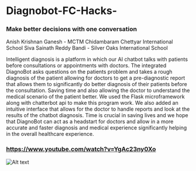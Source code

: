 # Diagnobot-FC-Hacks-
### Make better decisions with one conversation

Anish Krishnan Ganesh - MCTM Chidambaram Chettyar International School
Siva Sainath Reddy Bandi - Silver Oaks International School

Intelligent diagnosis is a platform in which our AI chatbot talks with patients before consultations or appointments with doctors. The integrated DiagnoBot asks questions on the patients problem and takes a rough diagnosis of the patient allowing for doctors to get a pre-diagnostic report that allows them to significantly do better diagnosis of their patients before the consultation. Saving time and also allowing the doctor to understand the medical scenario of the patient better. We used the Flask microframework along with chatterbot api to make this program work. We also added an intuitive interface that allows for the doctor to handle reports and look at the results of the chatbot diagnosis. Time is crucial in saving lives and we hope that DiagnoBot can act as a headstart for doctors and allow in a more accurate and faster diagnosis and medical experience significantly helping in the overall healthcare experience.

### https://www.youtube.com/watch?v=YgAc23ny0Xo

![Alt text](relative/path/to/img.jpg?raw=true "Title")
